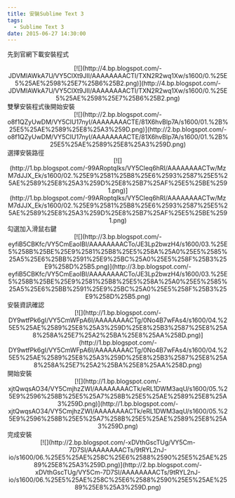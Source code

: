 ```yaml
---
title: 安裝Sublime Text 3
tags:
  - Sublime Text 3
date: 2015-06-27 14:30:00
---
```


先到官網下載安裝程式
<div class="separator" style="clear: both; text-align: center;">[![](http://4.bp.blogspot.com/-JDVMIAWkA7U/VY5ClXt9JII/AAAAAAAACTI/TXN2R2wq1Xw/s1600/0.%25E5%25AE%2598%25E7%25B6%25B2.png)](http://4.bp.blogspot.com/-JDVMIAWkA7U/VY5ClXt9JII/AAAAAAAACTI/TXN2R2wq1Xw/s1600/0.%25E5%25AE%2598%25E7%25B6%25B2.png)</div>
雙擊安裝程式後開始安裝
<div class="separator" style="clear: both; text-align: center;">[![](http://2.bp.blogspot.com/-o8f1QZyUwDM/VY5ClU17nyI/AAAAAAAACTE/81X6hvBlp7A/s1600/01.%2B%25E5%25AE%2589%25E8%25A3%259D.png)](http://2.bp.blogspot.com/-o8f1QZyUwDM/VY5ClU17nyI/AAAAAAAACTE/81X6hvBlp7A/s1600/01.%2B%25E5%25AE%2589%25E8%25A3%259D.png)</div>
選擇安裝路徑
<div class="separator" style="clear: both; text-align: center;">[![](http://1.bp.blogspot.com/-99ARoptqIks/VY5Cleq6hRI/AAAAAAAACTw/MzM7dJJX_Ek/s1600/02.%25E9%2581%25B8%25E6%2593%2587%25E5%25AE%2589%25E8%25A3%259D%25E8%25B7%25AF%25E5%25BE%2591.png)](http://1.bp.blogspot.com/-99ARoptqIks/VY5Cleq6hRI/AAAAAAAACTw/MzM7dJJX_Ek/s1600/02.%25E9%2581%25B8%25E6%2593%2587%25E5%25AE%2589%25E8%25A3%259D%25E8%25B7%25AF%25E5%25BE%2591.png)</div>
勾選加入滑鼠右鍵
<div class="separator" style="clear: both; text-align: center;">[![](http://3.bp.blogspot.com/-eyfiB5CBKfc/VY5CmEaoIBI/AAAAAAAACTo/JE3Lp2bwzH4/s1600/03.%25E5%258B%25BE%25E9%2581%25B8%25E5%258A%25A0%25E5%2585%25A5%25E6%25BB%2591%25E9%25BC%25A0%25E5%258F%25B3%25E9%258D%25B5.png)](http://3.bp.blogspot.com/-eyfiB5CBKfc/VY5CmEaoIBI/AAAAAAAACTo/JE3Lp2bwzH4/s1600/03.%25E5%258B%25BE%25E9%2581%25B8%25E5%258A%25A0%25E5%2585%25A5%25E6%25BB%2591%25E9%25BC%25A0%25E5%258F%25B3%25E9%258D%25B5.png)</div>
安裝資訊確認
<div class="separator" style="clear: both; text-align: center;">[![](http://1.bp.blogspot.com/-DY9wtfPk6gI/VY5CmWFpA6I/AAAAAAAACTg/0No4B7wFAs4/s1600/04.%25E5%25AE%2589%25E8%25A3%259D%25E8%25B3%2587%25E8%25A8%258A%25E7%25A2%25BA%25E8%25AA%258D.png)](http://1.bp.blogspot.com/-DY9wtfPk6gI/VY5CmWFpA6I/AAAAAAAACTg/0No4B7wFAs4/s1600/04.%25E5%25AE%2589%25E8%25A3%259D%25E8%25B3%2587%25E8%25A8%258A%25E7%25A2%25BA%25E8%25AA%258D.png)</div>
開始安裝
<div class="separator" style="clear: both; text-align: center;">[![](http://1.bp.blogspot.com/-xjtQwqsAO34/VY5CmjhzZWI/AAAAAAAACTk/eRL1DWM3aqU/s1600/05.%25E9%2596%258B%25E5%25A7%258B%25E5%25AE%2589%25E8%25A3%259D.png)](http://1.bp.blogspot.com/-xjtQwqsAO34/VY5CmjhzZWI/AAAAAAAACTk/eRL1DWM3aqU/s1600/05.%25E9%2596%258B%25E5%25A7%258B%25E5%25AE%2589%25E8%25A3%259D.png)</div>
完成安裝
<div class="separator" style="clear: both; text-align: center;">[![](http://2.bp.blogspot.com/-xDVthGscTUg/VY5Cm-7D7SI/AAAAAAAACTs/9tRYL2nJ-io/s1600/06.%25E5%25AE%258C%25E6%2588%2590%25E5%25AE%2589%25E8%25A3%259D.png)](http://2.bp.blogspot.com/-xDVthGscTUg/VY5Cm-7D7SI/AAAAAAAACTs/9tRYL2nJ-io/s1600/06.%25E5%25AE%258C%25E6%2588%2590%25E5%25AE%2589%25E8%25A3%259D.png)</div>